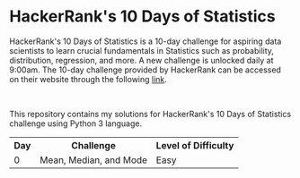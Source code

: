 <h1>HackerRank's 10 Days of Statistics</h1>
<p>HackerRank's 10 Days of Statistics is a 10-day challenge for aspiring data scientists to learn crucial fundamentals in Statistics such as probability, distribution, regression, and more. A new challenge is unlocked daily at 9:00am. The 10-day challenge provided by HackerRank can be accessed on their website through the following <a href="https://www.hackerrank.com/domains/tutorials/10-days-of-statistics">link</a>.</p><br>
<p>This repository contains my solutions for HackerRank's 10 Days of Statistics challenge using Python 3 language.</p>
<table>
  <tr>
    <th>Day</th>
    <th>Challenge</th>
    <th>Level of Difficulty</th>
  </tr>
  <tr>
    <td>0</td>
    <td>Mean, Median, and Mode</td>
    <td>Easy</td>
  </tr>
</table>

